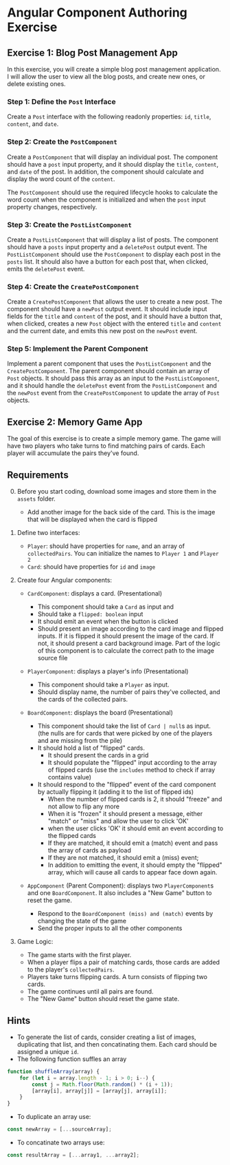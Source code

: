 # Angular Component Authoring Exercise

## Exercise 1: Blog Post Management App
In this exercise, you will create a simple blog post management application. I will allow the user to view all the blog posts, and create new ones, or delete existing ones.

### Step 1: Define the `Post` Interface

Create a `Post` interface with the following readonly properties: `id`, `title`, `content`, and `date`. 

### Step 2: Create the `PostComponent`

Create a `PostComponent` that will display an individual post. The component should have a `post` input property, and it should display the `title`, `content`, and `date` of the post. In addition, the component should calculate and display the word count of the `content`.

The `PostComponent` should use the required lifecycle hooks to calculate the word count when the component is initialized and when the `post` input property changes, respectively.

### Step 3: Create the `PostListComponent`

Create a `PostListComponent` that will display a list of posts. The component should have a `posts` input property and a `deletePost` output event. The `PostListComponent` should use the `PostComponent` to display each post in the `posts` list. It should also have a button for each post that, when clicked, emits the `deletePost` event.

### Step 4: Create the `CreatePostComponent`

Create a `CreatePostComponent` that allows the user to create a new post. The component should have a `newPost` output event. It should include input fields for the `title` and `content` of the post, and it should have a button that, when clicked, creates a new `Post` object with the entered `title` and `content` and the current date, and emits this new post on the `newPost` event.

### Step 5: Implement the Parent Component

Implement a parent component that uses the `PostListComponent` and the `CreatePostComponent`. The parent component should contain an array of `Post` objects. It should pass this array as an input to the `PostListComponent`, and it should handle the `deletePost` event from the `PostListComponent` and the `newPost` event from the `CreatePostComponent` to update the array of `Post` objects.

## Exercise 2: Memory Game App

The goal of this exercise is to create a simple memory game. The game will have two players who take turns to find matching pairs of cards. Each player will accumulate the pairs they've found. 

## Requirements
0. Before you start coding, download some images and store them in the `assets` folder. 
    - Add another image for the back side of the card.  This is the image that will be displayed when the card is flipped
1. Define two interfaces:
    - `Player`: should have properties for `name`, and an array of `collectedPairs`. You can initialize the names to `Player 1` and `Player 2`
    - `Card`: should have properties for `id` and `image`
2. Create four Angular components:
    - `CardComponent`: displays a card. (Presentational)
        - This component should take a `Card` as input and
        - Should take a `flipped: boolean` input
        - It should emit an event when the button is clicked
        - Should present an image according to the card image and flipped inputs. If it is flipped it should present the image of the card. If not, it should present a card background image. Part of the logic of this component is to calculate the correct path to the image source file
    - `PlayerComponent`: displays a player's info (Presentational) 
        - This component should take a `Player` as input.
        - Should display name, the number of pairs they've collected, and the cards of the collected pairs. 
    - `BoardComponent`: displays the board (Presentational) 
        - This component should take the list of `Card | null`s as input.  (the nulls are for cards that were picked by one of the players and are missing from the pile)
        - It should hold a list of "flipped" cards.
            - It should present the cards in a grid
            - It should populate the "flipped" input according to the array of flipped cards (use the `includes` method to check if array contains value)        
        - It should respond to the "flipped" event of the card component by actually flipping it (adding it to the list of flipped ids)
            - When the number of flipped cards is 2, it should "freeze" and not allow to flip any more
            - When it is "frozen" it should present a message, either "match" or "miss" and allow the user to click 'OK'
            - when the user clicks 'OK' it should emit an event according to the flipped cards
            - If they are matched, it should emit a (match) event and pass the array of cards as payload
            - If they are not matched, it should emit a (miss) event;
            - In addition to emitting the event, it should empty the "flipped" array, which will cause all cards to appear face down again.

    - `AppComponent` (Parent Component): displays two `PlayerComponent`s and one `BoardComponent`. It also includes a "New Game" button to reset the game.
        - Respond to the `BoardComponent (miss) and (match)` events by changing the state of the game
        - Send the proper inputs to all the other components

3. Game Logic:
    - The game starts with the first player.
    - When a player flips a pair of matching cards, those cards are added to the player's `collectedPairs`.
    - Players take turns flipping cards. A turn consists of flipping two cards.
    - The game continues until all pairs are found.
    - The "New Game" button should reset the game state.

## Hints

- To generate the list of cards, consider creating a list of images, duplicating that list, and then concatinating them. Each card should be assigned a unique `id`.
- The following function suffles an array
``` javascript
function shuffleArray(array) {
    for (let i = array.length - 1; i > 0; i--) {
        const j = Math.floor(Math.random() * (i + 1));
        [array[i], array[j]] = [array[j], array[i]];
    }
}
```
- To duplicate an array use: 
```javascript
const newArray = [...sourceArray];
```
- To concatinate two arrays use:
```javascript
const resultArray = [...array1, ...array2];
```

